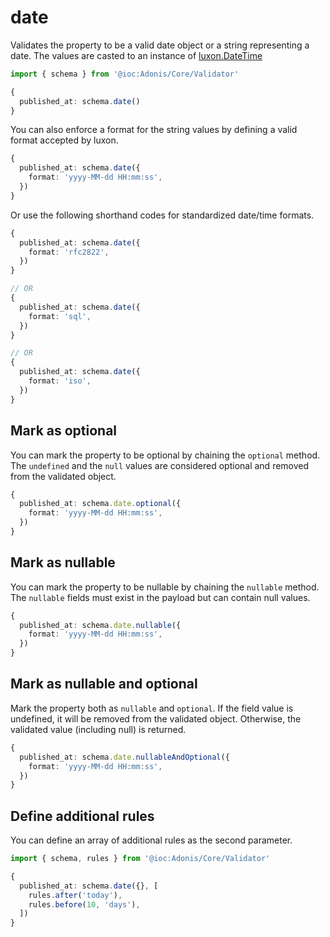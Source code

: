 # date

Validates the property to be a valid date object or a string representing a date. The values are casted to an instance of [luxon.DateTime](https://moment.github.io/luxon/api-docs/index.html#datetime)

```ts
import { schema } from '@ioc:Adonis/Core/Validator'

{
  published_at: schema.date()
}
```

You can also enforce a format for the string values by defining a valid format accepted by luxon.

```ts
{
  published_at: schema.date({
    format: 'yyyy-MM-dd HH:mm:ss',
  })
}
```

Or use the following shorthand codes for standardized date/time formats.

```ts
{
  published_at: schema.date({
    format: 'rfc2822',
  })
}

// OR
{
  published_at: schema.date({
    format: 'sql',
  })
}

// OR
{
  published_at: schema.date({
    format: 'iso',
  })
}
```

## Mark as optional
You can mark the property to be optional by chaining the `optional` method. The `undefined` and the `null` values are considered optional and removed from the validated object.

```ts
{
  published_at: schema.date.optional({
    format: 'yyyy-MM-dd HH:mm:ss',
  })
}
```

## Mark as nullable
You can mark the property to be nullable by chaining the `nullable` method. The `nullable` fields must exist in the payload but can contain null values.

```ts
{
  published_at: schema.date.nullable({
    format: 'yyyy-MM-dd HH:mm:ss',
  })
}
```

## Mark as nullable and optional
Mark the property both as `nullable` and `optional`. If the field value is undefined, it will be removed from the validated object. Otherwise, the validated value (including null) is returned.

```ts
{
  published_at: schema.date.nullableAndOptional({
    format: 'yyyy-MM-dd HH:mm:ss',
  })
}
```

## Define additional rules
You can define an array of additional rules as the second parameter.

```ts
import { schema, rules } from '@ioc:Adonis/Core/Validator'

{
  published_at: schema.date({}, [
    rules.after('today'),
    rules.before(10, 'days'),
  ])
}
```
